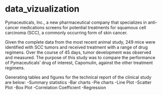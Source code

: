 # data_vizualization
Pymaceuticals, Inc., a new pharmaceutical company that specializes in anti-cancer medications screens for potential treatments for squamous cell carcinoma (SCC), a commonly occurring form of skin cancer.

Given the complete data from the most recent animal study, 249 mice were identified with SCC tumors and received treatment with a range of drug regimens. Over the course of 45 days, tumor development was observed and measured. The purpose of this study was to compare the performance of Pymaceuticals’ drug of interest, Capomulin, against the other treatment regimens.

Generating tables and figures for the technical report of the clinical study are below:
-Summary statistics
-Bar charts
-Pie charts
-Line Plot
-Scatter Plot
-Box Plot
-Correlation Coefficient
-Regression

